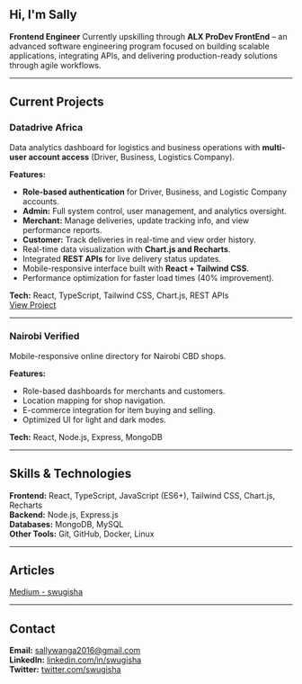 ## Hi, I'm Sally

**Frontend Engineer**
Currently upskilling through **ALX ProDev FrontEnd** – an advanced software engineering program focused on building scalable applications, integrating APIs, and delivering production-ready solutions through agile workflows.  

---

## Current Projects

### Datadrive Africa  
Data analytics dashboard for logistics and business operations with **multi-user account access** (Driver, Business, Logistics Company).

**Features:**  
- **Role-based authentication** for Driver, Business, and Logistic Company accounts.  
- **Admin:** Full system control, user management, and analytics oversight.  
- **Merchant:** Manage deliveries, update tracking info, and view performance reports.  
- **Customer:** Track deliveries in real-time and view order history.  
- Real-time data visualization with **Chart.js and Recharts**.  
- Integrated **REST APIs** for live delivery status updates.  
- Mobile-responsive interface built with **React + Tailwind CSS**.  
- Performance optimization for faster load times (40% improvement).  

**Tech:** React, TypeScript, Tailwind CSS, Chart.js, REST APIs  
[View Project](https://dashboard.datadrive.africa/)

---

### Nairobi Verified  
Mobile-responsive online directory for Nairobi CBD shops.

**Features:**  
- Role-based dashboards for merchants and customers.  
- Location mapping for shop navigation.  
- E-commerce integration for item buying and selling.  
- Optimized UI for light and dark modes.  

**Tech:** React, Node.js, Express, MongoDB  

---

## Skills & Technologies  
**Frontend:** React, TypeScript, JavaScript (ES6+), Tailwind CSS, Chart.js, Recharts  
**Backend:** Node.js, Express.js  
**Databases:** MongoDB, MySQL  
**Other Tools:** Git, GitHub, Docker, Linux  

---

## Articles  
[Medium - swugisha](https://swugisha.medium.com/)

---

## Contact  
**Email:** sallywanga2016@gmail.com  
**LinkedIn:** [linkedin.com/in/swugisha](https://www.linkedin.com/in/swugisha)  
**Twitter:** [twitter.com/swugisha](https://twitter.com/swugisha)  
